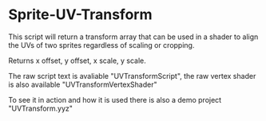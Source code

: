 # Sprite-UV-Transform
This script will return a transform array that can be used in a shader to align the UVs of two sprites regardless of scaling or cropping.

Returns x offset, y offset, x scale, y scale.

The raw script text is avaliable "UVTransformScript", the raw vertex shader is also available "UVTransformVertexShader"

To see it in action and how it is used there is also a demo project "UVTransform.yyz"
